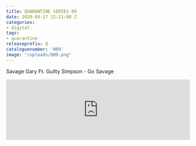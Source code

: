 ```yaml
---
title: QUARANTINE SERIES 09
date: 2020-04-17 12:21:00 Z
categories:
- digital
tags:
- quarantine
releaseprefix: Q
cataloguenumber: '009'
image: "/uploads/Q09.png"
---
```


Savage Gary Ft. Guilty Simpson - Go Savage

<iframe width="100%" height="166" scrolling="no" frameborder="no" allow="autoplay" src="https://w.soundcloud.com/player/?url=https%3A//api.soundcloud.com/tracks/800738785&color=%23ffcc00&auto_play=false&hide_related=false&show_comments=true&show_user=true&show_reposts=false&show_teaser=true"></iframe>